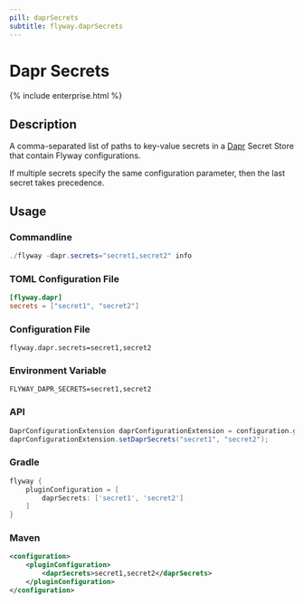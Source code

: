 ```yaml
---
pill: daprSecrets
subtitle: flyway.daprSecrets
---
```


# Dapr Secrets
{% include enterprise.html %}

## Description
A comma-separated list of paths to key-value secrets in a
[Dapr](https://docs.dapr.io/developing-applications/building-blocks/secrets/secrets-overview/) Secret Store that contain
Flyway configurations.

If multiple secrets specify the same configuration parameter, then the last secret takes precedence.

## Usage

### Commandline
```powershell
./flyway -dapr.secrets="secret1,secret2" info
```

### TOML Configuration File
```toml
[flyway.dapr]
secrets = ["secret1", "secret2"]
```


### Configuration File
```properties
flyway.dapr.secrets=secret1,secret2
```

### Environment Variable
```properties
FLYWAY_DAPR_SECRETS=secret1,secret2
```

### API
```java
DaprConfigurationExtension daprConfigurationExtension = configuration.getPluginRegister().getPlugin(DaprConfigurationExtension.class)
daprConfigurationExtension.setDaprSecrets("secret1", "secret2");
```

### Gradle
```groovy
flyway {
    pluginConfiguration = [
        daprSecrets: ['secret1', 'secret2']
    ]
}
```

### Maven
```xml
<configuration>
    <pluginConfiguration>
        <daprSecrets>secret1,secret2</daprSecrets>
    </pluginConfiguration>
</configuration>
```
